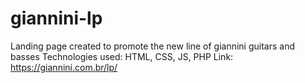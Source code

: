 # giannini-lp
 Landing page created to promote the new line of giannini guitars and basses Technologies used: HTML, CSS, JS, PHP Link: https://giannini.com.br/lp/

